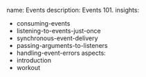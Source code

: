 name: Events
description: Events 101.
insights:
  - consuming-events
  - listening-to-events-just-once
  - synchronous-event-delivery
  - passing-arguments-to-listeners
  - handling-event-errors
aspects:
  - introduction
  - workout
